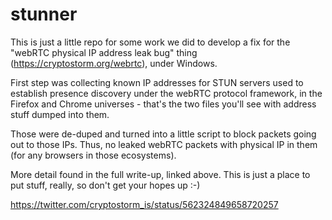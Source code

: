 # stunner
This is just a little repo for some work we did to develop a fix for the "webRTC physical IP address leak bug" thing (https://cryptostorm.org/webrtc), under Windows.

First step was collecting known IP addresses for STUN servers used to establish presence discovery under the webRTC protocol framework, in the Firefox and Chrome universes - that's the two files you'll see with address stuff dumped into them.

Those were de-duped and turned into a little script to block packets going out to those IPs. Thus, no leaked webRTC packets with physical IP in them (for any browsers in those ecosystems).

More detail found in the full write-up, linked above. This is just a place to put stuff, really, so don't get your hopes up :-)


https://twitter.com/cryptostorm_is/status/562324849658720257
